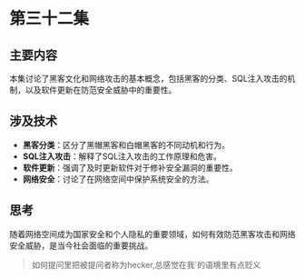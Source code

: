 # 第三十二集

## 主要内容

本集讨论了黑客文化和网络攻击的基本概念，包括黑客的分类、SQL注入攻击的机制，以及软件更新在防范安全威胁中的重要性。

## 涉及技术

- **黑客分类**：区分了黑帽黑客和白帽黑客的不同动机和行为。
- **SQL注入攻击**：解释了SQL注入攻击的工作原理和危害。
- **软件更新**：强调了及时更新软件对于修补安全漏洞的重要性。
- **网络安全**：讨论了在网络空间中保护系统安全的方法。

## 思考

随着网络空间成为国家安全和个人隐私的重要领域，如何有效防范黑客攻击和网络安全威胁，是当今社会面临的重要挑战。

> 如何提问里把被提问者称为hecker,总感觉在我`的语境里有点贬义